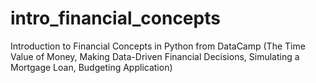 # intro_financial_concepts
Introduction to Financial Concepts in Python from DataCamp (The Time Value of Money, Making Data-Driven Financial Decisions, Simulating a Mortgage Loan, 
Budgeting Application)
